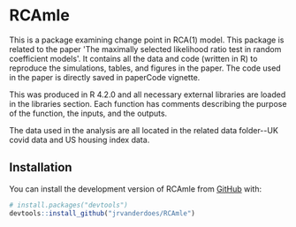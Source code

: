 # RCAmle

This is a package examining change point in RCA(1) model. This package is related to the paper 'The maximally selected likelihood ratio test in random coefficient models'. It contains all the data and code (written in R) to reproduce the simulations, tables, and figures in the paper. The code used in the paper is directly saved in paperCode vignette.

This was produced in R 4.2.0 and all necessary external libraries are loaded in the libraries section. Each function has comments describing the purpose of the function, the inputs, and the outputs.

The data used in the analysis are all located in the related data folder--UK covid data and US housing index data.

## Installation

You can install the development version of RCAmle from
[GitHub](https://github.com/) with:

``` r
# install.packages("devtools")
devtools::install_github("jrvanderdoes/RCAmle")
```
